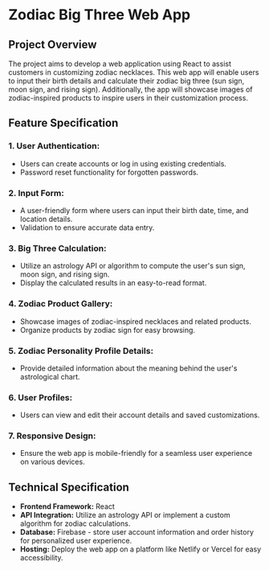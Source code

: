 # Zodiac Big Three Web App

## Project Overview

The project aims to develop a web application using React to assist customers in customizing zodiac necklaces. This web app will enable users to input their birth details and calculate their zodiac big three (sun sign, moon sign, and rising sign). Additionally, the app will showcase images of zodiac-inspired products to inspire users in their customization process.

## Feature Specification

### 1. User Authentication:

- Users can create accounts or log in using existing credentials.
- Password reset functionality for forgotten passwords.

### 2. Input Form:

- A user-friendly form where users can input their birth date, time, and location details.
- Validation to ensure accurate data entry.

### 3. Big Three Calculation:

- Utilize an astrology API or algorithm to compute the user's sun sign, moon sign, and rising sign.
- Display the calculated results in an easy-to-read format.

### 4. Zodiac Product Gallery:

- Showcase images of zodiac-inspired necklaces and related products.
- Organize products by zodiac sign for easy browsing.

### 5. Zodiac Personality Profile Details:

- Provide detailed information about the meaning behind the user's astrological chart.


### 6. User Profiles:

- Users can view and edit their account details and saved customizations.

### 7. Responsive Design:

- Ensure the web app is mobile-friendly for a seamless user experience on various devices.

## Technical Specification

- **Frontend Framework:** React
- **API Integration:** Utilize an astrology API or implement a custom algorithm for zodiac calculations.
- **Database:** Firebase - store user account information and order history for personalized user experience.
- **Hosting:** Deploy the web app on a platform like Netlify or Vercel for easy accessibility.
